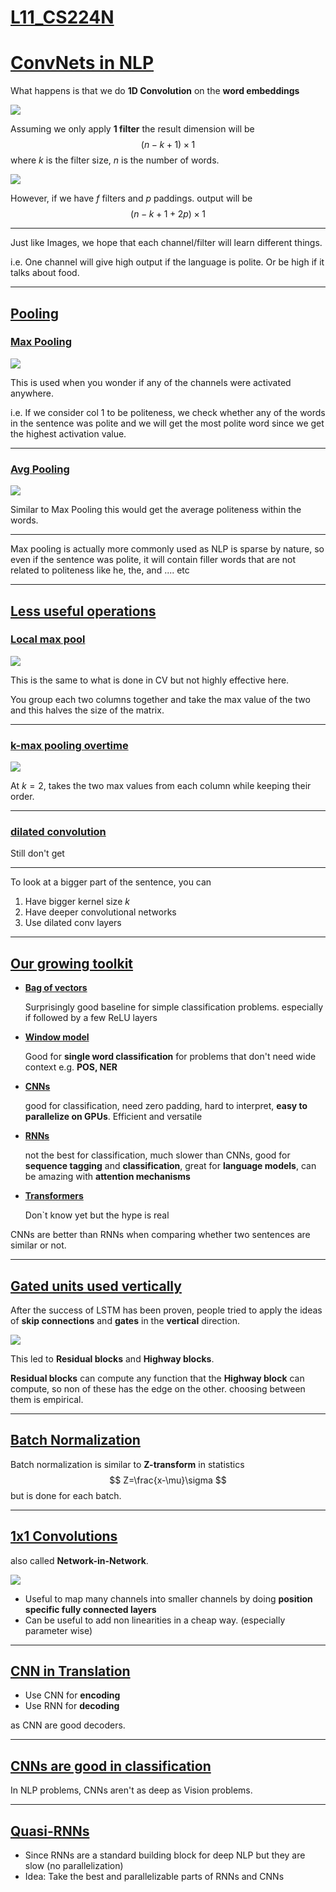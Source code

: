 # **<u>L11_CS224N</u>**

# **<u>ConvNets in NLP</u>**

What happens is that we do **1D Convolution** on the **word embeddings**

![](./Images/L11-images/1DConv.png)

Assuming we only apply **1 filter** the result dimension will be 
$$
(n - k +1)\times 1
$$
where $k$ is the filter size, $n$ is the number of words.

![](./Images/L11-images/1DConv_pad_channels.png)

However, if we have $f$ filters and $p$ paddings. output will be
$$
(n - k + 1 + 2p) \times 1
$$

****

Just like Images, we hope that each channel/filter will learn different things.

i.e. One channel will give high output if the language is polite. Or be high if it talks about food.

****

## <u>**Pooling**</u>

### **<u>Max Pooling</u>**

![](./Images/L11-images/MaxPooling1.png)

This is used when you wonder if any of the channels were activated anywhere.

i.e. If we consider col 1 to be politeness, we check whether any of the words in the sentence was polite and we will get the most polite word since we get the highest activation value.

****

### **<u>Avg Pooling</u>**

![](./Images/L11-images/AvgPooling1.png)

Similar to Max Pooling this would get the average politeness within the words.

****

Max pooling is actually more commonly used as NLP is sparse by nature, so even if the sentence was polite, it will contain filler words that are not related to politeness like he, the, and .... etc

****

## <u>**Less useful operations**</u>

### **<u>Local max pool</u>**

![](./Images/L11-images/LocalMaxPool.png)

This is the same to what is done in CV but not highly effective here.

You group each two columns together and take the max value of the two and this halves the size of the matrix.

****

### **<u>k-max pooling overtime</u>**

![](./Images/L11-images/k-maxPooling.png)

At $k = 2$, takes the two max values from each column while keeping their order.

****

### <u>**dilated convolution**</u>

Still don't get

****

To look at a bigger part of the sentence, you can

1. Have bigger kernel size $k$
2. Have deeper convolutional networks
3. Use dilated conv layers

****

## **<u>Our growing toolkit</u>**

- **<u>Bag of vectors</u>**

  Surprisingly good baseline for simple classification problems. especially if followed by a few ReLU layers

- **<u>Window model</u>**

  Good for **single word classification** for problems that don't need wide context e.g. **POS, NER**

- **<u>CNNs</u>**

  good for classification, need zero padding, hard to interpret, **easy to parallelize on GPUs**. Efficient and versatile

- **<u>RNNs</u>**

  not the best for classification, much slower than CNNs, good for **sequence tagging** and **classification**, great for **language models**, can be amazing with **attention mechanisms**

- **<u>Transformers</u>**

  Don`t know yet but the hype is real

CNNs are better than RNNs when comparing whether two sentences are similar or not.

****

## **<u>Gated units used vertically</u>**

After the success of LSTM has been proven, people tried to apply the ideas of **skip connections** and **gates** in the **vertical** direction.

![](./Images/L11-images/GatedUnits.png)

This led to **Residual blocks** and **Highway blocks**.

**Residual blocks** can compute any function that the **Highway block** can compute, so non of these has the edge on the other. choosing between them is empirical.

****

## **<u>Batch Normalization</u>**

Batch normalization is similar to **Z-transform** in statistics
$$
Z=\frac{x-\mu}\sigma
$$
but is done for each batch.

****

## **<u>1x1 Convolutions</u>**

also called **Network-in-Network**.

![](./Images/L11-images/1x1Conv.png)

- Useful to map many channels into smaller channels by doing **position specific fully connected layers**
- Can be useful to add non linearities in a cheap way. (especially parameter wise)

****

## <u>**CNN in Translation**</u>

- Use CNN for **encoding**
- Use RNN for **decoding**

as CNN are good decoders.

****

## <u>CNNs are good in classification</u>

In NLP problems, CNNs aren't as deep as Vision problems.

****

## <u>Quasi-RNNs</u>

- Since RNNs are a standard building block for deep NLP but they are slow (no parallelization)
- Idea: Take the best and parallelizable parts of RNNs and CNNs




